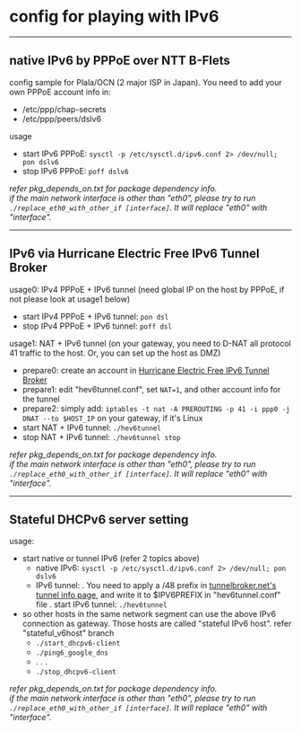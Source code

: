 # config for playing with IPv6

----
native IPv6 by PPPoE over NTT B-Flets
----

config sample for Plala/OCN (2 major ISP in Japan). You need to add your own PPPoE account info in:
- /etc/ppp/chap-secrets
- /etc/ppp/peers/dslv6

usage
- start IPv6 PPPoE: `sysctl -p /etc/sysctl.d/ipv6.conf 2> /dev/null; pon dslv6`
- stop IPv6 PPPoE: `poff dslv6`

*refer pkg_depends_on.txt for package dependency info.  
if the main network interface is other than "eth0", please try to run `./replace_eth0_with_other_if [interface]`. It will replace "eth0" with "interface".*

----
IPv6 via Hurricane Electric Free IPv6 Tunnel Broker
----

usage0: IPv4 PPPoE + IPv6 tunnel (need global IP on the host by PPPoE, if not please look at usage1 below)
- start IPv4 PPPoE + IPv6 tunnel: `pon dsl`
- stop IPv4 PPPoE + IPv6 tunnel: `poff dsl`

usage1: NAT + IPv6 tunnel (on your gateway, you need to D-NAT all protocol 41 traffic to the host. Or, you can set up the host as DMZ)
- prepare0: create an account in [Hurricane Electric Free IPv6 Tunnel Broker](https://www.tunnelbroker.net)
- prepare1: edit "hev6tunnel.conf", set `NAT=1`, and other account info for the tunnel
- prepare2: simply add: `iptables -t nat -A PREROUTING -p 41 -i ppp0 -j DNAT --to $HOST_IP` on your gateway, if it's Linux
- start NAT + IPv6 tunnel: `./hev6tunnel`
- stop NAT + IPv6 tunnel: `./hev6tunnel stop`

*refer pkg_depends_on.txt for package dependency info.  
if the main network interface is other than "eth0", please try to run `./replace_eth0_with_other_if [interface]`. It will replace "eth0" with "interface".*

----
Stateful DHCPv6 server setting
----

usage:
- start native or tunnel IPv6 (refer 2 topics above)
  * native IPv6: `sysctl -p /etc/sysctl.d/ipv6.conf 2> /dev/null; pon dslv6`
  * IPv6 tunnel:
    . You need to apply a /48 prefix in [tunnelbroker.net's tunnel info page](https://www.tunnelbroker.net/tunnel_detail.php?tid=$TUNNELID), and write it to $IPV6PREFIX in "hev6tunnel.conf" file
    . start IPv6 tunnel: `./hev6tunnel`
- so other hosts in the same network segment can use the above IPv6 connection as gateway. Those hosts are called "stateful IPv6 host". refer "stateful_v6host" branch
  * `./start_dhcpv6-client`
  * `./ping6_google_dns`
  * . . .
  * `./stop_dhcpv6-client`

*refer pkg_depends_on.txt for package dependency info.  
if the main network interface is other than "eth0", please try to run `./replace_eth0_with_other_if [interface]`. It will replace "eth0" with "interface".*
